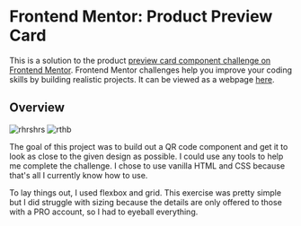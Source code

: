 # Frontend Mentor: Product Preview Card
This is a solution to the product [preview card component challenge on Frontend Mentor](https://www.frontendmentor.io/challenges/product-preview-card-component-GO7UmttRfa/hub). Frontend Mentor challenges help you improve your coding skills by building realistic projects. It can be viewed as a webpage [here](https://providence-herald.github.io/Product-Preview-Card-Frontend-Mentor/).

## Overview
![rhrshrs](https://github.com/providence-herald/Product-Preview-Card-Frontend-Mentor/assets/148430668/2703bf1f-4bb3-4e9b-b3bb-8fd3d8f6db09)
![rthb](https://github.com/providence-herald/Product-Preview-Card-Frontend-Mentor/assets/148430668/876fffd5-ed13-4bfc-8961-0cb99babd30b)

The goal of this project was to build out a QR code component and get it to look as close to the given design as possible. I could use any tools to help me complete the challenge. I chose to use vanilla HTML and CSS because that's all I currently know how to use.

To lay things out, I used flexbox and grid. This exercise was pretty simple but I did struggle with sizing because the details are only offered to those with a PRO account, so I had to eyeball everything.
